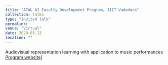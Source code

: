 ```yaml
---
title: "ATAL AI Faculty Development Program, IIIT Vadodara"
collection: talks
type: "Invited talk"
permalink: 
venue: "Virtual"
date: 2020-05-12
location: ""
---
```


Audiovisual representation learning with application to music performances [Program website](https://atal-ai.iiitvadodara.ac.in/home)]
